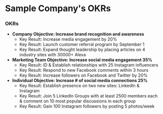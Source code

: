 # Sample Company's OKRs

### OKRs

- **Company Objective: Increase brand recognition and awareness**
  - Key Result: Increase media engagement by 20%
  - Key Result: Launch customer referral program by September 1
  - Key Result: Expand thought leadership by placing articles on 4 industry sites with 30000+ Alexa
- **Marketing Team Objective: Increase social media engagement 35%**
  - Key Result: ID & Establish relationships with 25 Instagram influencers
  - Key Result: Respond to new Facebook comments within 3 hours
  - Key Result: Increase followers on Facebook and Twitter by 20%
- **Individual Objective: Increase # of social media connections 25%**
  - Key Result: Establish presence on two new sites: LinkedIn & Instagram
  - Key Result: Join 5 LinkedIn Groups with at least 2500 members each & comment on 10 most popular discussions in each group
  - Key Result: Gain 100 Instagram followers by posting 5 photos/week

